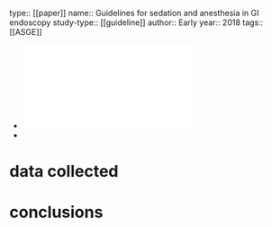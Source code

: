 type:: [[paper]]
name:: Guidelines for sedation and anesthesia in GI endoscopy
study-type:: [[guideline]] 
author:: Early
year:: 2018
tags:: [[ASGE]]

- ![early-dayna-s-guidelines-for-sedation-and-anesthesia.pdf](../assets/early-dayna-s-guidelines-for-sedation-and-anesthesia_1682423007316_0.pdf)
-
# data collected
# conclusions